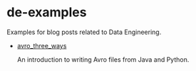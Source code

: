 # de-examples

Examples for blog posts related to Data Engineering.

* [avro_three_ways](avro_three_ways)

  An introduction to writing Avro files from Java and Python.
